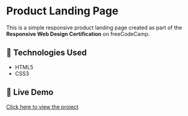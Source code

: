 # Product Landing Page

This is a simple responsive product landing page created as part of the **Responsive Web Design Certification** on freeCodeCamp.

## 🔧 Technologies Used

- HTML5
- CSS3


## 🔗 Live Demo
[Click here to view the project](https://santiagog-stack.github.io/product-landing-page/)
